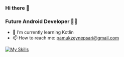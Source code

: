 ### Hi there 👋
### Future Android Developer 💪💪



- 🌱 I’m currently learning Kotlin
- 📫 How to reach me: pamukzeynepsari@gmail.com

[![My Skills](https://skills.thijs.gg/icons?i=js,html,css,c)](https://skills.thijs.gg)

